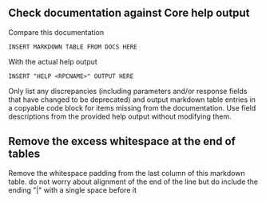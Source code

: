 ## Check documentation against Core help output

Compare this documentation
```
INSERT MARKDOWN TABLE FROM DOCS HERE
```

With the actual help output
```
INSERT "HELP <RPCNAME>" OUTPUT HERE
```

Only list any discrepancies (including parameters and/or response fields that have changed to be deprecated) and output markdown table entries in a copyable code block for items missing from the documentation. Use field descriptions from the provided help output without modifying them.

## Remove the excess whitespace at the end of tables

Remove the whitespace padding from the last column of this markdown table. do not worry about alignment of the end of the line but do include the ending "|" with a single space before it